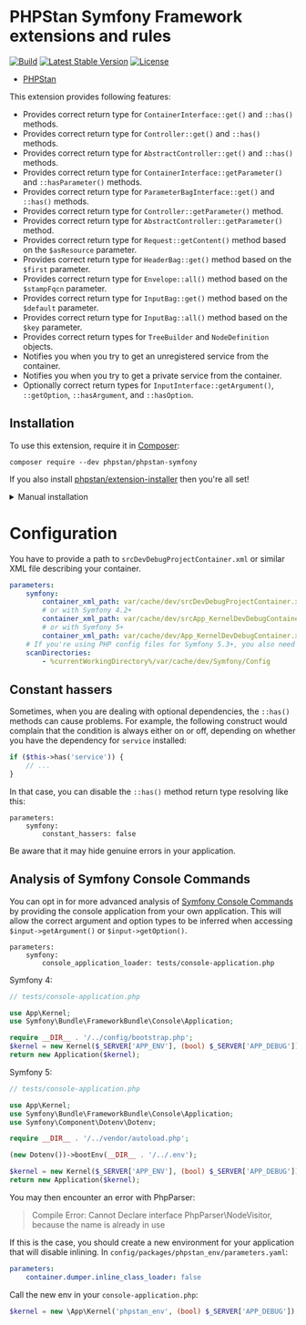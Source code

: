 # PHPStan Symfony Framework extensions and rules

[![Build](https://github.com/phpstan/phpstan-symfony/workflows/Build/badge.svg)](https://github.com/phpstan/phpstan-symfony/actions)
[![Latest Stable Version](https://poser.pugx.org/phpstan/phpstan-symfony/v/stable)](https://packagist.org/packages/phpstan/phpstan-symfony)
[![License](https://poser.pugx.org/phpstan/phpstan-symfony/license)](https://packagist.org/packages/phpstan/phpstan-symfony)

* [PHPStan](https://phpstan.org/)

This extension provides following features:

* Provides correct return type for `ContainerInterface::get()` and `::has()` methods.
* Provides correct return type for `Controller::get()` and `::has()` methods.
* Provides correct return type for `AbstractController::get()` and `::has()` methods.
* Provides correct return type for `ContainerInterface::getParameter()` and `::hasParameter()` methods.
* Provides correct return type for `ParameterBagInterface::get()` and `::has()` methods.
* Provides correct return type for `Controller::getParameter()` method.
* Provides correct return type for `AbstractController::getParameter()` method.
* Provides correct return type for `Request::getContent()` method based on the `$asResource` parameter.
* Provides correct return type for `HeaderBag::get()` method based on the `$first` parameter.
* Provides correct return type for `Envelope::all()` method based on the `$stampFqcn` parameter.
* Provides correct return type for `InputBag::get()` method based on the `$default` parameter.
* Provides correct return type for `InputBag::all()` method based on the `$key` parameter.
* Provides correct return types for `TreeBuilder` and `NodeDefinition` objects.
* Notifies you when you try to get an unregistered service from the container.
* Notifies you when you try to get a private service from the container.
* Optionally correct return types for `InputInterface::getArgument()`, `::getOption`, `::hasArgument`, and `::hasOption`.


## Installation

To use this extension, require it in [Composer](https://getcomposer.org/):

```
composer require --dev phpstan/phpstan-symfony
```

If you also install [phpstan/extension-installer](https://github.com/phpstan/extension-installer) then you're all set!

<details>
  <summary>Manual installation</summary>

If you don't want to use `phpstan/extension-installer`, include extension.neon in your project's PHPStan config:

```
includes:
    - vendor/phpstan/phpstan-symfony/extension.neon
```

To perform framework-specific checks, include also this file:

```
includes:
    - vendor/phpstan/phpstan-symfony/rules.neon
```
</details>

# Configuration

You have to provide a path to `srcDevDebugProjectContainer.xml` or similar XML file describing your container.

```yaml
parameters:
    symfony:
        container_xml_path: var/cache/dev/srcDevDebugProjectContainer.xml
        # or with Symfony 4.2+
        container_xml_path: var/cache/dev/srcApp_KernelDevDebugContainer.xml
        # or with Symfony 5+
        container_xml_path: var/cache/dev/App_KernelDevDebugContainer.xml
    # If you're using PHP config files for Symfony 5.3+, you also need this for auto-loading of `Symfony\Config`:
    scanDirectories:
        - %currentWorkingDirectory%/var/cache/dev/Symfony/Config
```

## Constant hassers

Sometimes, when you are dealing with optional dependencies, the `::has()` methods can cause problems. For example, the following construct would complain that the condition is always either on or off, depending on whether you have the dependency for `service` installed:

```php
if ($this->has('service')) {
    // ...
}
```

In that case, you can disable the `::has()` method return type resolving like this:

```
parameters:
	symfony:
		constant_hassers: false
```

Be aware that it may hide genuine errors in your application.

## Analysis of Symfony Console Commands

You can opt in for more advanced analysis of [Symfony Console Commands](https://symfony.com/doc/current/console.html)
by providing the console application from your own application. This will allow the correct argument and option types to be inferred when accessing `$input->getArgument()` or `$input->getOption()`.

```neon
parameters:
	symfony:
		console_application_loader: tests/console-application.php
```

Symfony 4:

```php
// tests/console-application.php

use App\Kernel;
use Symfony\Bundle\FrameworkBundle\Console\Application;

require __DIR__ . '/../config/bootstrap.php';
$kernel = new Kernel($_SERVER['APP_ENV'], (bool) $_SERVER['APP_DEBUG']);
return new Application($kernel);
```

Symfony 5:

```php
// tests/console-application.php

use App\Kernel;
use Symfony\Bundle\FrameworkBundle\Console\Application;
use Symfony\Component\Dotenv\Dotenv;

require __DIR__ . '/../vendor/autoload.php';

(new Dotenv())->bootEnv(__DIR__ . '/../.env');

$kernel = new Kernel($_SERVER['APP_ENV'], (bool) $_SERVER['APP_DEBUG']);
return new Application($kernel);
```

You may then encounter an error with PhpParser:

> Compile Error: Cannot Declare interface PhpParser\NodeVisitor, because the name is already in use

If this is the case, you should create a new environment for your application that will disable inlining. In `config/packages/phpstan_env/parameters.yaml`:

```yaml
parameters:
    container.dumper.inline_class_loader: false
```

Call the new env in your `console-application.php`:

```php
$kernel = new \App\Kernel('phpstan_env', (bool) $_SERVER['APP_DEBUG']);
```

